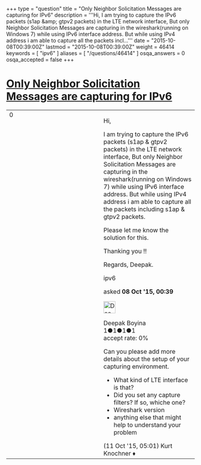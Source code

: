 +++
type = "question"
title = "Only Neighbor Solicitation Messages are capturing for IPv6"
description = '''Hi, I am trying to capture the IPv6 packets (s1ap &amp;amp; gtpv2 packets) in the LTE network interface, But only Neighbor Solicitation Messages are capturing in the wireshark(running on Windows 7) while using IPv6 interface address. But while using IPv4 address i am able to capture all the packets incl...'''
date = "2015-10-08T00:39:00Z"
lastmod = "2015-10-08T00:39:00Z"
weight = 46414
keywords = [ "ipv6" ]
aliases = [ "/questions/46414" ]
osqa_answers = 0
osqa_accepted = false
+++

<div class="headNormal">

# [Only Neighbor Solicitation Messages are capturing for IPv6](/questions/46414/only-neighbor-solicitation-messages-are-capturing-for-ipv6)

</div>

<div id="main-body">

<div id="askform">

<table id="question-table" style="width:100%;"><colgroup><col style="width: 50%" /><col style="width: 50%" /></colgroup><tbody><tr class="odd"><td style="width: 30px; vertical-align: top"><div class="vote-buttons"><div id="post-46414-score" class="post-score" title="current number of votes">0</div><div id="favorite-count" class="favorite-count"></div></div></td><td><div id="item-right"><div class="question-body"><p>Hi,</p><p>I am trying to capture the IPv6 packets (s1ap &amp; gtpv2 packets) in the LTE network interface, But only Neighbor Solicitation Messages are capturing in the wireshark(running on Windows 7) while using IPv6 interface address. But while using IPv4 address i am able to capture all the packets including s1ap &amp; gtpv2 packets.</p><p>Please let me know the solution for this.</p><p>Thanking you !!</p><p>Regards, Deepak.</p></div><div id="question-tags" class="tags-container tags">ipv6</div><div id="question-controls" class="post-controls"></div><div class="post-update-info-container"><div class="post-update-info post-update-info-user"><p>asked <strong>08 Oct '15, 00:39</strong></p><img src="https://secure.gravatar.com/avatar/32d6b23d3fb49c992627ff97447ae12f?s=32&amp;d=identicon&amp;r=g" class="gravatar" width="32" height="32" alt="Deepak%20Boyina&#39;s gravatar image" /><p>Deepak Boyina<br />
<span class="score" title="1 reputation points">1</span><span title="1 badges"><span class="badge1">●</span><span class="badgecount">1</span></span><span title="1 badges"><span class="silver">●</span><span class="badgecount">1</span></span><span title="1 badges"><span class="bronze">●</span><span class="badgecount">1</span></span><br />
<span class="accept_rate" title="Rate of the user&#39;s accepted answers">accept rate:</span> <span title="Deepak Boyina has no accepted answers">0%</span></p></div></div><div id="comments-container-46414" class="comments-container"><span id="46452"></span><div id="comment-46452" class="comment"><div id="post-46452-score" class="comment-score"></div><div class="comment-text"><p>Can you please add more details about the setup of your capturing environment.</p><ul><li>What kind of LTE interface is that?</li><li>Did you set any capture filters? If so, whiche one?</li><li>Wireshark version</li><li>anything else that might help to understand your problem</li></ul></div><div id="comment-46452-info" class="comment-info"><span class="comment-age">(11 Oct '15, 05:01)</span> Kurt Knochner ♦</div></div></div><div id="comment-tools-46414" class="comment-tools"></div><div class="clear"></div><div id="comment-46414-form-container" class="comment-form-container"></div><div class="clear"></div></div></td></tr></tbody></table>

</div>

</div>

